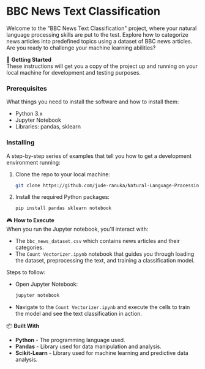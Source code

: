 # BBC News Text Classification

Welcome to the "BBC News Text Classification" project, where your natural language processing skills are put to the test. Explore how to categorize news articles into predefined topics using a dataset of BBC news articles. Are you ready to challenge your machine learning abilities?

🚀 **Getting Started**  
These instructions will get you a copy of the project up and running on your local machine for development and testing purposes.

### Prerequisites

What things you need to install the software and how to install them:

- Python 3.x
- Jupyter Notebook
- Libraries: pandas, sklearn

### Installing

A step-by-step series of examples that tell you how to get a development environment running:

1. Clone the repo to your local machine:
   ```bash
   git clone https://github.com/jude-ranuka/Natural-Language-Processing-in-Python/tree/main/Vector%20Based%20Models%20%26%20Text%20Preprocessing/Count%20Vectorizer
   ```
2. Install the required Python packages:
   ```bash
   pip install pandas sklearn notebook
   ```

🎮 **How to Execute**  
When you run the Jupyter notebook, you'll interact with:

- The `bbc_news_dataset.csv` which contains news articles and their categories.
- The `Count Vectorizer.ipynb` notebook that guides you through loading the dataset, preprocessing the text, and training a classification model.

Steps to follow:

- Open Jupyter Notebook:
  ```bash
  jupyter notebook
  ```
- Navigate to the `Count Vectorizer.ipynb` and execute the cells to train the model and see the text classification in action.

📦 **Built With**

- **Python** - The programming language used.
- **Pandas** - Library used for data manipulation and analysis.
- **Scikit-Learn** - Library used for machine learning and predictive data analysis.
